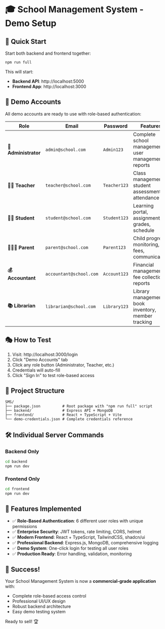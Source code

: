 # 🎓 School Management System - Demo Setup

## 🚀 Quick Start

Start both backend and frontend together:

```bash
npm run full
```

This will start:
- **Backend API**: http://localhost:5000
- **Frontend App**: http://localhost:3000

## 🔐 Demo Accounts 

All demo accounts are ready to use with role-based authentication:

| **Role** | **Email** | **Password** | **Features** |
|----------|-----------|-------------|--------------|
| **👑 Administrator** | `admin@school.com` | `Admin123` | Complete school management, user management, reports |
| **👩‍🏫 Teacher** | `teacher@school.com` | `Teacher123` | Class management, student assessment, attendance |
| **👨‍🎓 Student** | `student@school.com` | `Student123` | Learning portal, assignments, grades, schedule |
| **👨‍👩‍👧 Parent** | `parent@school.com` | `Parent123` | Child progress monitoring, fees, communication |
| **💰 Accountant** | `accountant@school.com` | `Account123` | Financial management, fee collection, reports |
| **📚 Librarian** | `librarian@school.com` | `Library123` | Library management, book inventory, member tracking |

## 🎭 How to Test

1. Visit: http://localhost:3000/login
2. Click "Demo Accounts" tab
3. Click any role button (Administrator, Teacher, etc.)
4. Credentials will auto-fill
5. Click "Sign In" to test role-based access

## 📁 Project Structure

```
SMS/
├── package.json          # Root package with "npm run full" script
├── backend/              # Express API + MongoDB
├── frontend/             # React + TypeScript + Vite
└── demo-credentials.json # Complete credentials reference
```

## 🛠️ Individual Server Commands

### Backend Only
```bash
cd backend
npm run dev
```

### Frontend Only  
```bash
cd frontend
npm run dev
```

## 🎯 Features Implemented

- ✅ **Role-Based Authentication**: 6 different user roles with unique permissions
- ✅ **Enterprise Security**: JWT tokens, rate limiting, CORS, helmet
- ✅ **Modern Frontend**: React + TypeScript, TailwindCSS, shadcn/ui
- ✅ **Professional Backend**: Express.js, MongoDB, comprehensive logging
- ✅ **Demo System**: One-click login for testing all user roles
- ✅ **Production Ready**: Error handling, validation, monitoring

## 🎉 Success!

Your School Management System is now a **commercial-grade application** with:
- Complete role-based access control
- Professional UI/UX design  
- Robust backend architecture
- Easy demo testing system

Ready to sell! 🏆